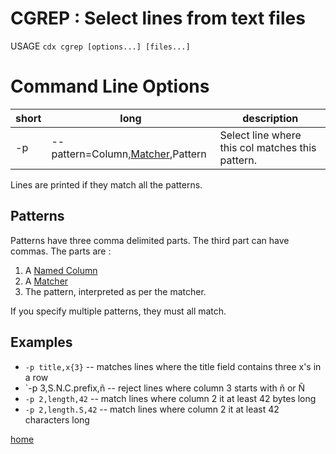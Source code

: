 # CGREP : Select lines from text files

USAGE `cdx cgrep [options...] [files...]`
# Command Line Options

|short|long|description|
|---|---|---|
|-p|--pattern=Column,[Matcher](Matcher.md),Pattern|Select line where this col matches this pattern.|

Lines are printed if they match all the patterns.

## Patterns
Patterns have three comma delimited parts. The third part can have commas. The parts are :
1. A [Named Column](NamedColumns.md)
2. A [Matcher](Matcher.md)
3. The pattern, interpreted as per the matcher.

If you specify multiple patterns, they must all match.

## Examples
 * `-p title,x{3}` -- matches lines where the title field contains three x's in a row
 * `-p 3,S.N.C.prefix,ñ -- reject lines where column 3 starts with ñ or Ñ
 * `-p 2,length,42` -- match lines where column 2 it at least 42 bytes long
 * `-p 2,length.S,42` -- match lines where column 2 it at least 42 characters long

[home](README.md)
